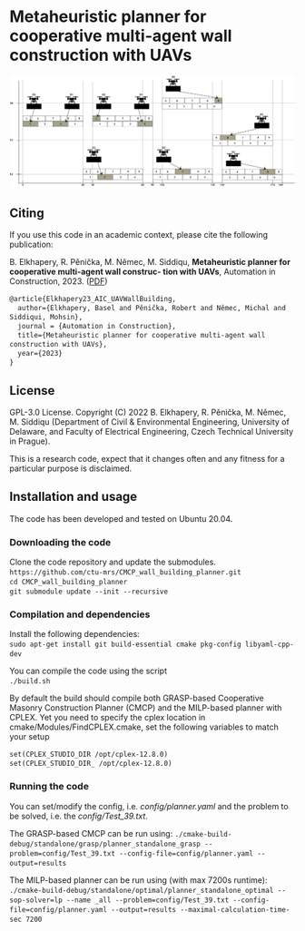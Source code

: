 # Metaheuristic planner for cooperative multi-agent wall construction with UAVs

![illustration](./docs/illustration.png)

## Citing

If you use this code in an academic context, please cite the following publication:

B. Elkhapery, R. Pěnička, M. Němec, M. Siddiqu, **Metaheuristic planner for cooperative multi-agent wall construc-
tion with UAVs**, Automation in Construction, 2023. ([PDF](http://mrs.felk.cvut.cz/data/papers/AIC23_Elkhapery.pdf))

```
@article{Elkhapery23_AIC_UAVWallBuilding,
  author={Elkhapery, Basel and Pěnička, Robert and Němec, Michal and Siddiqui, Mohsin},
  journal = {Automation in Construction},
  title={Metaheuristic planner for cooperative multi-agent wall construction with UAVs}, 
  year={2023}
}
```

## License

GPL-3.0 License. Copyright (C) 2022 B. Elkhapery, R. Pěnička, M. Němec, M. Siddiqu (Department of Civil & Environmental Engineering, University of Delaware, and Faculty of Electrical Engineering, Czech Technical University in Prague).

This is a research code, expect that it changes often and any fitness for a particular purpose is disclaimed.

## Installation and usage

The code has been developed and tested on Ubuntu 20.04.

### Downloading the code

Clone the code repository and update the submodules.<br />
`https://github.com/ctu-mrs/CMCP_wall_building_planner.git`<br />
`cd CMCP_wall_building_planner`<br />
`git submodule update --init --recursive`

### Compilation and dependencies

Install the following dependencies:<br />
`sudo apt-get install git build-essential cmake pkg-config libyaml-cpp-dev`<br />

You can compile the code using the script<br />
`./build.sh`<br />

By default the build should compile both GRASP-based Cooperative Masonry Construction Planner (CMCP) and the MILP-based planner with CPLEX. Yet you need to specify the cplex location in cmake/Modules/FindCPLEX.cmake, set the following variables to match your setup

```
set(CPLEX_STUDIO_DIR /opt/cplex-12.8.0)
set(CPLEX_STUDIO_DIR_ /opt/cplex-12.8.0)
```

### Running the code

You can set/modify the config, i.e. *config/planner.yaml* and the problem to be solved, i.e. the *config/Test_39.txt*.

The GRASP-based CMCP can be run using:
`./cmake-build-debug/standalone/grasp/planner_standalone_grasp --problem=config/Test_39.txt --config-file=config/planner.yaml --output=results`

The MILP-based planner can be run using (with max 7200s runtime):
`./cmake-build-debug/standalone/optimal/planner_standalone_optimal --sop-solver=lp --name _all --problem=config/Test_39.txt --config-file=config/planner.yaml --output=results --maximal-calculation-time-sec 7200`
